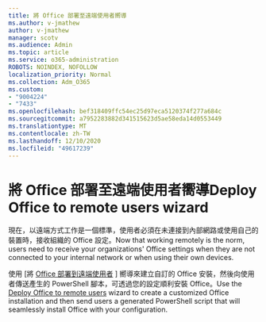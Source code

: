 ```yaml
---
title: 將 Office 部署至遠端使用者嚮導
ms.author: v-jmathew
author: v-jmathew
manager: scotv
ms.audience: Admin
ms.topic: article
ms.service: o365-administration
ROBOTS: NOINDEX, NOFOLLOW
localization_priority: Normal
ms.collection: Adm_O365
ms.custom:
- "9004224"
- "7433"
ms.openlocfilehash: bef318409ffc54ec25d97eca5120374f277a684c
ms.sourcegitcommit: a7952283882d341515623d5ae58eda14d0553449
ms.translationtype: MT
ms.contentlocale: zh-TW
ms.lasthandoff: 12/10/2020
ms.locfileid: "49617239"
---
```

# <a name="deploy-office-to-remote-users-wizard"></a><span data-ttu-id="45b5d-102">將 Office 部署至遠端使用者嚮導</span><span class="sxs-lookup"><span data-stu-id="45b5d-102">Deploy Office to remote users wizard</span></span>

<span data-ttu-id="45b5d-103">現在，以遠端方式工作是一個標準，使用者必須在未連接到內部網路或使用自己的裝置時，接收組織的 Office 設定。</span><span class="sxs-lookup"><span data-stu-id="45b5d-103">Now that working remotely is the norm, users need to receive your organizations' Office settings when they are not connected to your internal network or when using their own devices.</span></span>

<span data-ttu-id="45b5d-104">使用 [將 [Office 部署到遠端使用者](https://go.microsoft.com/fwlink/?linkid=2149564) ] 嚮導來建立自訂的 Office 安裝，然後向使用者傳送產生的 PowerShell 腳本，可透過您的設定順利安裝 Office。</span><span class="sxs-lookup"><span data-stu-id="45b5d-104">Use the [Deploy Office to remote users](https://go.microsoft.com/fwlink/?linkid=2149564) wizard to create a customized ‎Office‎ installation and then send users a generated PowerShell script that will seamlessly install ‎Office‎ with your configuration.</span></span>
